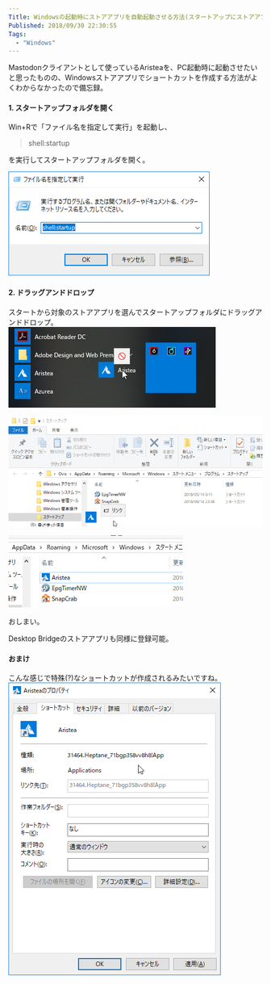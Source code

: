 ```yaml
---
Title: Windowsの起動時にストアアプリを自動起動させる方法(スタートアップにストアアプリを登録する方法)
Published: 2018/09/30 22:30:55
Tags:
  - "Windows"
---
```

Mastodonクライアントとして使っているAristeaを、PC起動時に起動させたいと思ったものの、Windowsストアアプリでショートカットを作成する方法がよくわからなかったので備忘録。  

<!-- more -->

#### 1. スタートアップフォルダを開く  

Win+Rで「ファイル名を指定して実行」を起動し、  
> shell:startup  

を実行してスタートアップフォルダを開く。  

![](20180930222311.png)  

#### 2. ドラッグアンドドロップ  
スタートから対象のストアアプリを選んでスタートアップフォルダにドラッグアンドドロップ。  
![](20180930222605.png)   

![](20180930222701.png)   

![](20180930223156.png) 

おしまい。  

Desktop Bridgeのストアアプリも同様に登録可能。  

#### おまけ  
こんな感じで特殊(?)なショートカットが作成されるみたいですね。  
![](20180930222917.png) 
